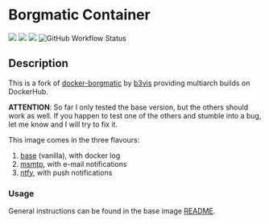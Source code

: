 # Borgmatic Container
<img src="https://img.shields.io/github/stars/frutti93/docker-borgmatic" /> <img src="https://img.shields.io/docker/stars/frutti93/borgmatic" /> <img src="https://img.shields.io/docker/pulls/frutti93/borgmatic" /> <img alt="GitHub Workflow Status" src="https://img.shields.io/github/workflow/status/frutti93/docker-borgmatic/build%20images">

## Description
This is a fork of [docker-borgmatic](https://github.com/b3vis/docker-borgmatic) by [b3vis](https://github.com/b3vis) providing multiarch builds on DockerHub.

**ATTENTION**: So far I only tested the base version, but the others should work as well. If you happen to test one of the others and stumble into a bug, let me know and I will try to fix it.

This image comes in the three flavours:
1. [base](./base/README.md) (vanilla), with docker log
2. [msmtp](./msmtp/README.md), with e-mail notifications
3. [ntfy](./ntfy/README.md), with push notifications

### Usage
General instructions can be found in the base image [README](./base/README.md).
